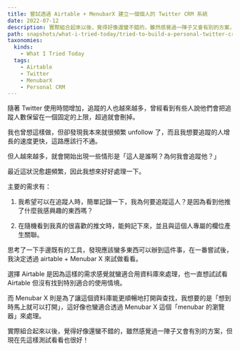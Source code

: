 ```yaml
---
title: 嘗試透過 Airtable + MenubarX 建立一個個人的 Twitter CRM 系統
date: 2022-07-12
description: 實際組合起來以後，覺得好像還蠻不錯的，雖然感覺過一陣子又會有別的方案，但現在先這樣測試看看也很好！
path: snapshots/what-i-tried-today/tried-to-build-a-personal-twitter-crm-system-through-airtable-and-menubarx
taxonomies:
  kinds: 
    - What I Tried Today
  tags: 
    - Airtable
    - Twitter
    - MenubarX
    - Personal CRM
---
```


隨著 Twitter 使用時間增加，追蹤的人也越來越多，曾經看到有些人說他們會把追蹤人數保留在一個固定的上限，超過就會刪掉。

我也曾想這樣做，但卻發現我本來就很頻繁 unfollow 了，而且我想要追蹤的人增長的速度更快，這路應該行不通。

但人越來越多，就會開始出現一些情形是「這人是誰啊？為何我會追蹤他？」

最近這狀況愈趨頻繁，因此我想來好好處理一下。

主要的需求有：

1. 我希望可以在追蹤人時，簡單記錄一下，我為何要追蹤這人？是因為看到他推了什麼我感興趣的東西嗎？

2. 在隨機看到我真的很喜歡的推文時，能夠記下來，並且與這個人專屬的欄位產生關聯。

思考了一下手邊既有的工具，發現應該蠻多東西可以辦到這件事，在一番嘗試後，我決定透過 airtable \+ Menubar X 來試做看看。

選擇 Airtable 是因為這樣的需求感覺就蠻適合用資料庫來處理，也一直想試試看 Airtable 但沒有找到特別適合的使用情境。

而 Menubar X 則是為了讓這個資料庫能更順暢地打開與查找，我想要的是「想到時馬上就可以打開」，這好像也蠻適合透過 Menubar X 這個「menubar 的瀏覽器」來處理。

實際組合起來以後，覺得好像還蠻不錯的，雖然感覺過一陣子又會有別的方案，但現在先這樣測試看看也很好！
